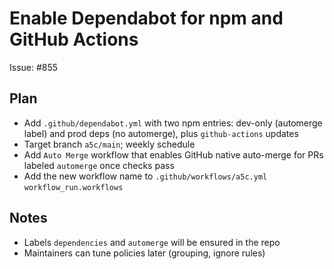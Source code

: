 # Enable Dependabot for npm and GitHub Actions

Issue: #855

## Plan

- Add `.github/dependabot.yml` with two npm entries: dev-only (automerge label) and prod deps (no automerge), plus `github-actions` updates
- Target branch `a5c/main`; weekly schedule
- Add `Auto Merge` workflow that enables GitHub native auto-merge for PRs labeled `automerge` once checks pass
- Add the new workflow name to `.github/workflows/a5c.yml` `workflow_run.workflows`

## Notes

- Labels `dependencies` and `automerge` will be ensured in the repo
- Maintainers can tune policies later (grouping, ignore rules)
